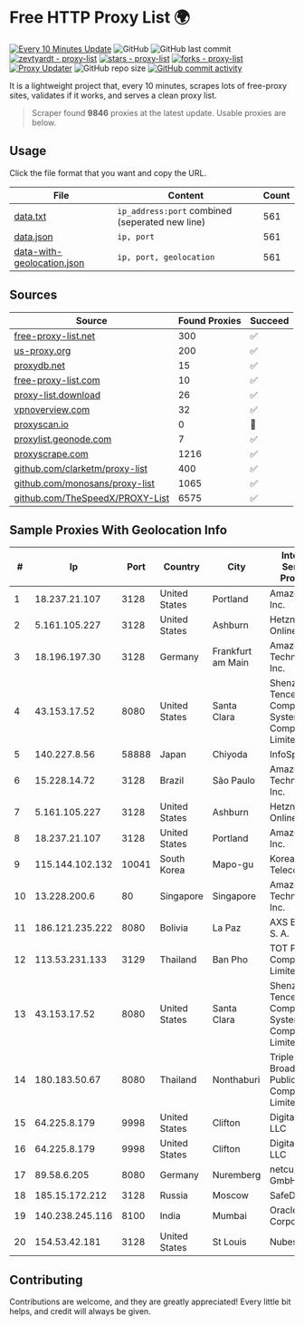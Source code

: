 
# Free HTTP Proxy List 🌍

[![Every 10 Minutes Update](https://github.com/mertguvencli/http-proxy-list/actions/workflows/main.yml/badge.svg?branch=main)](https://github.com/mertguvencli/http-proxy-list/actions/workflows/main.yml)
![GitHub](https://img.shields.io/github/license/mertguvencli/http-proxy-list)
![GitHub last commit](https://img.shields.io/github/last-commit/mertguvencli/http-proxy-list)
[![zevtyardt - proxy-list](https://img.shields.io/static/v1?label=zevtyardt&message=proxy-list&color=blue&logo=github)](https://github.com/zevtyardt/proxy-list "Go to GitHub repo")
[![stars - proxy-list](https://img.shields.io/github/stars/zevtyardt/proxy-list?style=social)](https://github.com/zevtyardt/proxy-list)
[![forks - proxy-list](https://img.shields.io/github/forks/zevtyardt/proxy-list?style=social)](https://github.com/zevtyardt/proxy-list)
[![Proxy Updater](https://github.com/zevtyardt/proxy-list/workflows/Proxy%20Updater/badge.svg)](https://github.com/zevtyardt/proxy-list/actions?query=workflow:"Proxy+Updater")
![GitHub repo size](https://img.shields.io/github/repo-size/zevtyardt/proxy-list)
[![GitHub commit activity](https://img.shields.io/github/commit-activity/m/zevtyardt/proxy-list?logo=commits)](https://github.com/zevtyardt/proxy-list/commits/main)

It is a lightweight project that, every 10 minutes, scrapes lots of free-proxy sites, validates if it works, and serves a clean proxy list.

> Scraper found **9846** proxies at the latest update. Usable proxies are below.

## Usage

Click the file format that you want and copy the URL.

|File|Content|Count|
|----|-------|-----|
|[data.txt](https://raw.githubusercontent.com/mertguvencli/http-proxy-list/main/proxy-list/data.txt)|`ip_address:port` combined (seperated new line)|561|
|[data.json](https://raw.githubusercontent.com/mertguvencli/http-proxy-list/main/proxy-list/data.json)|`ip, port`|561|
|[data-with-geolocation.json](https://raw.githubusercontent.com/mertguvencli/http-proxy-list/main/proxy-list/data-with-geolocation.json)|`ip, port, geolocation`|561|

## Sources

|Source|Found Proxies|Succeed|
|------|-------------|-------|
|[free-proxy-list.net](https://free-proxy-list.net)|300|✅|
|[us-proxy.org](https://www.us-proxy.org)|200|✅|
|[proxydb.net](http://proxydb.net)|15|✅|
|[free-proxy-list.com](https://free-proxy-list.com/?page=&port=&type%5B%5D=http&type%5B%5D=https&up_time=0&search=Search)|10|✅|
|[proxy-list.download](https://www.proxy-list.download/HTTP)|26|✅|
|[vpnoverview.com](https://vpnoverview.com/privacy/anonymous-browsing/free-proxy-servers)|32|✅|
|[proxyscan.io](https://www.proxyscan.io)|0|🚫|
|[proxylist.geonode.com](https://proxylist.geonode.com/api/proxy-list?limit=300&page=1&sort_by=lastChecked&sort_type=desc&protocols=http,https)|7|✅|
|[proxyscrape.com](https://api.proxyscrape.com/v2/?request=displayproxies&protocol=http&timeout=10000&country=all&ssl=all&anonymity=all)|1216|✅|
|[github.com/clarketm/proxy-list](https://raw.githubusercontent.com/clarketm/proxy-list/master/proxy-list-raw.txt)|400|✅|
|[github.com/monosans/proxy-list](https://raw.githubusercontent.com/monosans/proxy-list/main/proxies/http.txt)|1065|✅|
|[github.com/TheSpeedX/PROXY-List](https://raw.githubusercontent.com/TheSpeedX/PROXY-List/master/http.txt)|6575|✅|


## Sample Proxies With Geolocation Info

|#|Ip|Port|Country|City|Internet Service Provider|
|-|--|----|-------|----|-------------------------|
|1|18.237.21.107|3128|United States|Portland|Amazon.com, Inc.|
|2|5.161.105.227|3128|United States|Ashburn|Hetzner Online GmbH|
|3|18.196.197.30|3128|Germany|Frankfurt am Main|Amazon Technologies Inc.|
|4|43.153.17.52|8080|United States|Santa Clara|Shenzhen Tencent Computer Systems Company Limited|
|5|140.227.8.56|58888|Japan|Chiyoda|InfoSphere|
|6|15.228.14.72|3128|Brazil|São Paulo|Amazon Technologies Inc.|
|7|5.161.105.227|3128|United States|Ashburn|Hetzner Online GmbH|
|8|18.237.21.107|3128|United States|Portland|Amazon.com, Inc.|
|9|115.144.102.132|10041|South Korea|Mapo-gu|Korea Telecom|
|10|13.228.200.6|80|Singapore|Singapore|Amazon Technologies Inc.|
|11|186.121.235.222|8080|Bolivia|La Paz|AXS Bolivia S. A.|
|12|113.53.231.133|3129|Thailand|Ban Pho|TOT Public Company Limited|
|13|43.153.17.52|8080|United States|Santa Clara|Shenzhen Tencent Computer Systems Company Limited|
|14|180.183.50.67|8080|Thailand|Nonthaburi|Triple T Broadband Public Company Limited|
|15|64.225.8.179|9998|United States|Clifton|DigitalOcean, LLC|
|16|64.225.8.179|9998|United States|Clifton|DigitalOcean, LLC|
|17|89.58.6.205|8080|Germany|Nuremberg|netcup GmbH|
|18|185.15.172.212|3128|Russia|Moscow|SafeData LLC|
|19|140.238.245.116|8100|India|Mumbai|Oracle Corporation|
|20|154.53.42.181|3128|United States|St Louis|Nubes, LLC|



## Contributing

Contributions are welcome, and they are greatly appreciated! Every
little bit helps, and credit will always be given.

